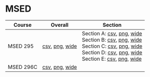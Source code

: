 # MSED

| Course | Overall | Section |
| ------ | ------- | ------- |
| MSED 295 | [csv](https://github.com/UCSD-Historical-Enrollment-Data/2024Spring/blob/main/overall/MSED%20295.csv), [png](https://raw.githubusercontent.com/UCSD-Historical-Enrollment-Data/2024Spring/main/plot_overall/MSED%20295.png), [wide](https://raw.githubusercontent.com/UCSD-Historical-Enrollment-Data/2024Spring/main/plot_overall_wide/MSED%20295.png) | Section A: [csv](https://github.com/UCSD-Historical-Enrollment-Data/2024Spring/blob/main/section/MSED%20295_A.csv), [png](https://raw.githubusercontent.com/UCSD-Historical-Enrollment-Data/2024Spring/main/plot_section/MSED%20295_A.png), [wide](https://raw.githubusercontent.com/UCSD-Historical-Enrollment-Data/2024Spring/main/plot_section_wide/MSED%20295_A.png)<br>Section B: [csv](https://github.com/UCSD-Historical-Enrollment-Data/2024Spring/blob/main/section/MSED%20295_B.csv), [png](https://raw.githubusercontent.com/UCSD-Historical-Enrollment-Data/2024Spring/main/plot_section/MSED%20295_B.png), [wide](https://raw.githubusercontent.com/UCSD-Historical-Enrollment-Data/2024Spring/main/plot_section_wide/MSED%20295_B.png)<br>Section C: [csv](https://github.com/UCSD-Historical-Enrollment-Data/2024Spring/blob/main/section/MSED%20295_C.csv), [png](https://raw.githubusercontent.com/UCSD-Historical-Enrollment-Data/2024Spring/main/plot_section/MSED%20295_C.png), [wide](https://raw.githubusercontent.com/UCSD-Historical-Enrollment-Data/2024Spring/main/plot_section_wide/MSED%20295_C.png)<br>Section D: [csv](https://github.com/UCSD-Historical-Enrollment-Data/2024Spring/blob/main/section/MSED%20295_D.csv), [png](https://raw.githubusercontent.com/UCSD-Historical-Enrollment-Data/2024Spring/main/plot_section/MSED%20295_D.png), [wide](https://raw.githubusercontent.com/UCSD-Historical-Enrollment-Data/2024Spring/main/plot_section_wide/MSED%20295_D.png)<br>Section E: [csv](https://github.com/UCSD-Historical-Enrollment-Data/2024Spring/blob/main/section/MSED%20295_E.csv), [png](https://raw.githubusercontent.com/UCSD-Historical-Enrollment-Data/2024Spring/main/plot_section/MSED%20295_E.png), [wide](https://raw.githubusercontent.com/UCSD-Historical-Enrollment-Data/2024Spring/main/plot_section_wide/MSED%20295_E.png) |
| MSED 296C | [csv](https://github.com/UCSD-Historical-Enrollment-Data/2024Spring/blob/main/overall/MSED%20296C.csv), [png](https://raw.githubusercontent.com/UCSD-Historical-Enrollment-Data/2024Spring/main/plot_overall/MSED%20296C.png), [wide](https://raw.githubusercontent.com/UCSD-Historical-Enrollment-Data/2024Spring/main/plot_overall_wide/MSED%20296C.png) |  |
